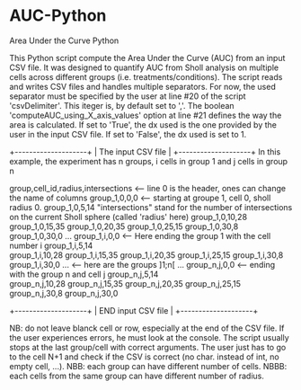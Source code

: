 # AUC-Python
Area Under the Curve Python

This Python script compute the Area Under the Curve (AUC) from an input CSV file.
It was designed to quantify AUC from Sholl analysis on multiple cells across different groups (i.e. treatments/conditions).
The script reads and writes CSV files and handles multiple separators. For now, the used separator must be specified by the user at line #20 of the script 'csvDelimiter'. This iteger is, by default set to ','.
The boolean 'computeAUC_using_X_axis_values' option at line #21 defines the way the area is calculated. If set to 'True', the dx used is the one provided by the user in the input CSV file. If set to 'False', the dx used is set to 1.

+--------------------+
| The input CSV file | 
+--------------------+
In this example, the experiment has n groups, i cells in group 1 and j cells in group n

group,cell_id,radius,intersections    <-- line 0 is the header, ones can change the name of columns
group_1,0,0,0                         <-- starting at groupe 1, cell 0, sholl radius 0.
group_1,0,5,14                                                "intersections" stand for the number of intersections on the current Sholl sphere (called 'radius' here)
group_1,0,10,28
group_1,0,15,35
group_1,0,20,35
group_1,0,25,15
group_1,0,30,8
group_1,0,30,0
...
group_1,i,0,0                         <-- Here  ending the group 1 with the cell number i
group_1,i,5,14                                         
group_1,i,10,28
group_1,i,15,35
group_1,i,20,35
group_1,i,25,15
group_1,i,30,8
group_1,i,30,0
...                                   <-- here are the groups ]1;n[
...
group_n,j,0,0                         <-- ending with the group n and cell j
group_n,j,5,14                                         
group_n,j,10,28
group_n,j,15,35
group_n,j,20,35
group_n,j,25,15
group_n,j,30,8
group_n,j,30,0

+--------------------+
| END input CSV file | 
+--------------------+

NB: do not leave blanck cell or row, especially at the end of the CSV file. If the user experiences errors, he must look at the console. The script usually stops at the last group/cell with correct arguments. The user just has to go to the cell N+1 and check if the CSV is correct (no char. instead of int, no empty cell, ...).
NBB: each group can have different number of cells.
NBBB: each cells from the same group can have different number of radius.
